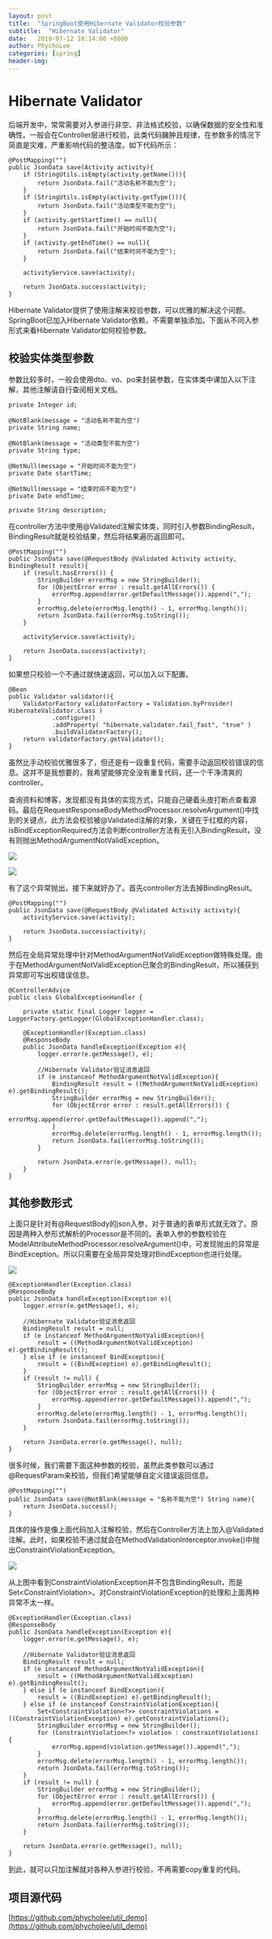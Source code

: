 ```yaml
---
layout: post
title:  "SpringBoot使用Hibernate Validator校验参数"
subtitle:  "Hibernate Validator"
date:   2018-07-12 18:14:00 +0800
author: PhychoLee
categories: [spring]
header-img:
---
```


# Hibernate Validator

后端开发中，常常需要对入参进行非空、非法格式校验，以确保数据的安全性和准确性。一般会在Controller层进行校验，此类代码臃肿且规律，在参数多的情况下简直是灾难，严重影响代码的整洁度。如下代码所示：

	@PostMapping("")
    public JsonData save(Activity activity){
        if (StringUtils.isEmpty(activity.getName())){
            return JsonData.fail("活动名称不能为空");
        }
        if (StringUtils.isEmpty(activity.getType())){
            return JsonData.fail("活动类型不能为空");
        }
        if (activity.getStartTime() == null){
            return JsonData.fail("开始时间不能为空");
        }
        if (activity.getEndTime() == null){
            return JsonData.fail("结束时间不能为空");
        }

        activityService.save(activity);

        return JsonData.success(activity);
    }

Hibernate Validator提供了使用注解来校验参数，可以优雅的解决这个问题。SpringBoot已加入Hibernate Validator依赖，不需要单独添加。下面从不同入参形式来看Hibernate Validator如何校验参数。

## 校验实体类型参数

参数比较多时，一般会使用dto、vo、po来封装参数，在实体类中课加入以下注解，其他注解请自行查阅相关文档。

	private Integer id;

    @NotBlank(message = "活动名称不能为空")
    private String name;

    @NotBlank(message = "活动类型不能为空")
    private String type;

    @NotNull(message = "开始时间不能为空")
    private Date startTime;

    @NotNull(message = "结束时间不能为空")
    private Date endTime;

    private String description;

在controller方法中使用@Validated注解实体类，同时引入参数BindingResult，BindingResult就是校验结果，然后将结果遍历返回即可。

	@PostMapping("")
    public JsonData save(@RequestBody @Validated Activity activity, BindingResult result){
        if (result.hasErrors()) {
            StringBuilder errorMsg = new StringBuilder();
            for (ObjectError error : result.getAllErrors()) {
                errorMsg.append(error.getDefaultMessage()).append(",");
            }
			errorMsg.delete(errorMsg.length() - 1, errorMsg.length());
            return JsonData.fail(errorMsg.toString());
        }
        
        activityService.save(activity);

        return JsonData.success(activity);
    }


如果想只校验一个不通过就快速返回，可以加入以下配置。

	@Bean
    public Validator validator(){
        ValidatorFactory validatorFactory = Validation.byProvider( HibernateValidator.class )
                .configure()
                .addProperty( "hibernate.validator.fail_fast", "true" )
                .buildValidatorFactory();
        return validatorFactory.getValidator();
    }

虽然比手动校验优雅很多了，但还是有一段重复代码，需要手动返回校验错误的信息。这并不是我想要的，我希望能够完全没有重复代码，还一个干净清爽的controller。

查询资料和博客，发现都没有具体的实现方式，只能自己硬着头皮打断点查看源码。最后在RequestResponseBodyMethodProcessor.resolveArgument()中找到的关键点，此方法会校验被@Validated注解的对象，关键在于红框的内容，isBindExceptionRequired方法会判断controller方法有无引入BindingResult，没有则抛出MethodArgumentNotValidException。

![](http://osjs7p1js.bkt.clouddn.com/resolveargument.png)

![](http://osjs7p1js.bkt.clouddn.com/isbindexceptionrequired.png)

有了这个异常抛出，接下来就好办了。首先controller方法去掉BindingResult。

	@PostMapping("")
    public JsonData save(@RequestBody @Validated Activity activity){
        activityService.save(activity);

        return JsonData.success(activity);
    }

然后在全局异常处理中针对MethodArgumentNotValidException做特殊处理。由于在MethodArgumentNotValidException已聚合的BindingResult，所以捕获到异常即可写出校错误信息。

	@ControllerAdvice
	public class GlobalExceptionHandler {

	    private static final Logger logger = LoggerFactory.getLogger(GlobalExceptionHandler.class);
	
	    @ExceptionHandler(Exception.class)
	    @ResponseBody
	    public JsonData handleException(Exception e){
	        logger.error(e.getMessage(), e);
	
	        //Hibernate Validator验证消息返回
	        if (e instanceof MethodArgumentNotValidException){
	            BindingResult result = ((MethodArgumentNotValidException) e).getBindingResult();
	            StringBuilder errorMsg = new StringBuilder();
	            for (ObjectError error : result.getAllErrors()) {
	                errorMsg.append(error.getDefaultMessage()).append(",");
	            }
				errorMsg.delete(errorMsg.length() - 1, errorMsg.length());
	            return JsonData.fail(errorMsg.toString());
	        }
	
	        return JsonData.error(e.getMessage(), null);
	    }
	}

## 其他参数形式

上面只是针对有@RequestBody的json入参，对于普通的表单形式就无效了。原因是两种入参形式解析的Processor是不同的。表单入参的参数校验在ModelAttributeMethodProcessor.resolveArgument()中，可发现抛出的异常是BindException。所以只需要在全局异常处理对BindException也进行处理。

![](http://osjs7p1js.bkt.clouddn.com/resolveargument2.png)

	@ExceptionHandler(Exception.class)
    @ResponseBody
    public JsonData handleException(Exception e){
        logger.error(e.getMessage(), e);

        //Hibernate Validator验证消息返回
        BindingResult result = null;
        if (e instanceof MethodArgumentNotValidException){
            result = ((MethodArgumentNotValidException) e).getBindingResult();
        } else if (e instanceof BindException){
            result = ((BindException) e).getBindingResult();
        }
        if (result != null) {
            StringBuilder errorMsg = new StringBuilder();
            for (ObjectError error : result.getAllErrors()) {
                errorMsg.append(error.getDefaultMessage()).append(",");
            }
			errorMsg.delete(errorMsg.length() - 1, errorMsg.length());
            return JsonData.fail(errorMsg.toString());
        }

        return JsonData.error(e.getMessage(), null);
    }

很多时候，我们需要下面这种参数的校验，虽然此类参数可以通过@RequestParam来校验，但我们希望能够自定义错误返回信息。

	@PostMapping("")
    public JsonData save(@NotBlank(message = "名称不能为空") String name){
        return JsonData.success();
    }

具体的操作是像上面代码加入注解校验，然后在Controller方法上加入@Validated注解。此时，如果校验不通过就会在MethodValidationInterceptor.invoke()中抛出ConstraintViolationException。

![](http://osjs7p1js.bkt.clouddn.com/methodvalidationinterceptor.png)

从上图中看到ConstraintViolationException并不包含BindingResult，而是Set<ConstraintViolation<Object>>。对ConstraintViolationException的处理和上面两种异常不太一样。

	@ExceptionHandler(Exception.class)
    @ResponseBody
    public JsonData handleException(Exception e){
        logger.error(e.getMessage(), e);

        //Hibernate Validator验证消息返回
        BindingResult result = null;
        if (e instanceof MethodArgumentNotValidException){
            result = ((MethodArgumentNotValidException) e).getBindingResult();
        } else if (e instanceof BindException){
            result = ((BindException) e).getBindingResult();
        } else if (e instanceof ConstraintViolationException){
            Set<ConstraintViolation<?>> constraintViolations = ((ConstraintViolationException) e).getConstraintViolations();
            StringBuilder errorMsg = new StringBuilder();
            for (ConstraintViolation<?> violation : constraintViolations) {
                errorMsg.append(violation.getMessage()).append(",");
            }
			errorMsg.delete(errorMsg.length() - 1, errorMsg.length());
            return JsonData.fail(errorMsg.toString());
        }
        if (result != null) {
            StringBuilder errorMsg = new StringBuilder();
            for (ObjectError error : result.getAllErrors()) {
                errorMsg.append(error.getDefaultMessage()).append(",");
            }
			errorMsg.delete(errorMsg.length() - 1, errorMsg.length());
            return JsonData.fail(errorMsg.toString());
        }

        return JsonData.error(e.getMessage(), null);
    }

到此，就可以只加注解就对各种入参进行校验，不再需要copy重复的代码。

## 项目源代码

[https://github.com/phycholee/util_demo](https://github.com/phycholee/util_demo)